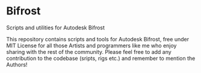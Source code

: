 # Bifrost
Scripts and utilities for Autodesk Bifrost

This repository contains scripts and tools for Autodesk Bifrost, free under MIT License for all those Artists and programmers like me who enjoy sharing with the rest of the community.
Please feel free to add any contribution to the codebase (sripts, rigs etc.) and remember to mention the Authors!

